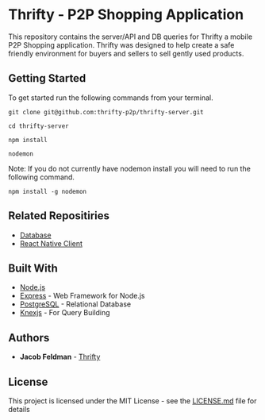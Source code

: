# Thrifty - P2P Shopping Application

This repository contains the server/API and DB queries for Thrifty a mobile P2P Shopping application. Thrifty was designed to help create a safe friendly environment for buyers and sellers to sell gently used products.

## Getting Started

To get started run the following commands from your terminal.

```
git clone git@github.com:thrifty-p2p/thrifty-server.git

cd thrifty-server

npm install

nodemon
```

Note: If you do not currently have nodemon install you will need to run the following command.

```
npm install -g nodemon
```

## Related Repositiries

* [Database](https://github.com/thrifty-p2p/thrifty-database)
* [React Native Client](https://github.com/thrifty-p2p/thrifty-client)

## Built With

* [Node.js](https://nodejs.org/en/)
* [Express](https://expressjs.com/) - Web Framework for Node.js
* [PostgreSQL](https://www.postgresql.org/) - Relational Database
* [Knexjs](knexjs.org) - For Query Building

## Authors

* **Jacob Feldman** - [Thrifty](https://github.com/thrifty-p2p)

## License

This project is licensed under the MIT License - see the [LICENSE.md](LICENSE.md) file for details
